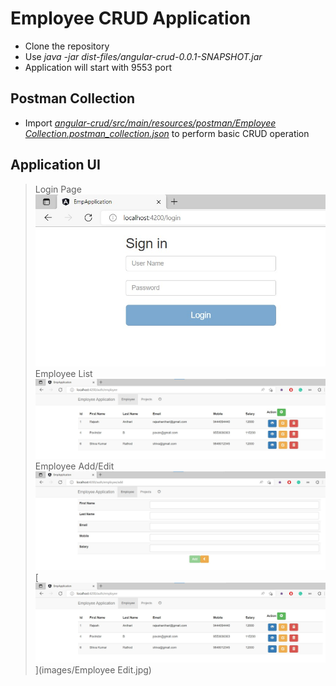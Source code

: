 # Employee CRUD Application
- Clone the repository
- Use _java -jar dist-files/angular-crud-0.0.1-SNAPSHOT.jar_
- Application will start with 9553 port
## Postman Collection
- Import [_angular-crud/src/main/resources/postman/Employee Collection.postman_collection.json_](https://github.com/antharir/employee-crud-application/blob/main/angular-crud/src/main/resources/postman/Employee%20Collection.postman_collection.json) to perform basic CRUD operation
## Application UI
> Login Page
[![Login Pgae](images/Login%20Page.jpg)](images/Login%20Page.jpg)
> Employee List
[![Login Pgae](images/Employee_list.jpg)](images/Employee_list.jpg)
> Employee Add/Edit
[![Login Pgae](images/Add%20Employee.jpg)](images/Add%20Employee.jpg)
[![Login Pgae](images/Employee_list.jpg)](images/Employee Edit.jpg)
